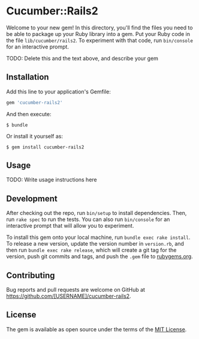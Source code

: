 # Cucumber::Rails2

Welcome to your new gem! In this directory, you'll find the files you need to be able to package up your Ruby library into a gem. Put your Ruby code in the file `lib/cucumber/rails2`. To experiment with that code, run `bin/console` for an interactive prompt.

TODO: Delete this and the text above, and describe your gem

## Installation

Add this line to your application's Gemfile:

```ruby
gem 'cucumber-rails2'
```

And then execute:

    $ bundle

Or install it yourself as:

    $ gem install cucumber-rails2

## Usage

TODO: Write usage instructions here

## Development

After checking out the repo, run `bin/setup` to install dependencies. Then, run `rake spec` to run the tests. You can also run `bin/console` for an interactive prompt that will allow you to experiment.

To install this gem onto your local machine, run `bundle exec rake install`. To release a new version, update the version number in `version.rb`, and then run `bundle exec rake release`, which will create a git tag for the version, push git commits and tags, and push the `.gem` file to [rubygems.org](https://rubygems.org).

## Contributing

Bug reports and pull requests are welcome on GitHub at https://github.com/[USERNAME]/cucumber-rails2.


## License

The gem is available as open source under the terms of the [MIT License](http://opensource.org/licenses/MIT).

